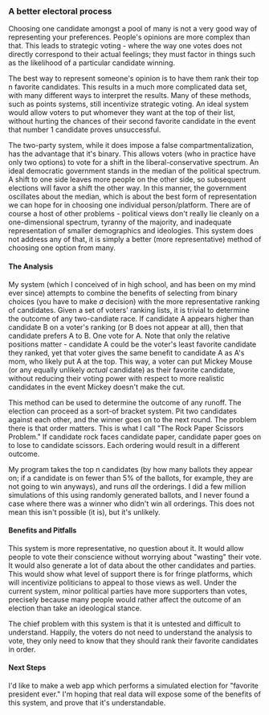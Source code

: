 ### A better electoral process
Choosing one candidate amongst a pool of many is not a very good way of representing your preferences.  People's opinions are more complex than that.  This leads to strategic voting - where the way one votes does not directly correspond to their actual feelings; they must factor in things such as the likelihood of a particular candidate winning.

The best way to represent someone's opinion is to have them rank their top n favorite candidates.  This results in a much more complicated data set, with many different ways to interpret the results.  Many of these methods, such as points systems, still incentivize strategic voting.  An ideal system would allow voters to put whomever they want at the top of their list, without hurting the chances of their second favorite candidate in the event that number 1 candidate proves unsuccessful.

The two-party system, while it does impose a false compartmentalization, has the advantage that it's binary.  This allows voters (who in practice have only two options) to vote for a shift in the liberal-conservative spectrum.  An ideal democratic government stands in the median of the political spectrum.  A shift to one side leaves more people on the other side, so subsequent elections will favor a shift the other way.  In this manner, the government oscillates about the median, which is about the best form of representation we can hope for in choosing one individual person/platform.  There are of course a host of other problems - political views don't really lie cleanly on a one-dimensional spectrum, tyranny of the majority, and inadequate representation of smaller demographics and ideologies.  This system does not address any of that, it is simply a better (more representative) method of choosing one option from many.

#### The Analysis
My system (which I conceived of in high school, and has been on my mind ever since) attempts to combine the benefits of selecting from binary choices (you have to make *a* decision) with the more representative ranking of candidates.  Given a set of voters' ranking lists, it is trivial to determine the outcome of any two-candiate race.  If candidate A appears higher than candidate B on a voter's ranking (or B does not appear at all), then that candidate prefers A to B.  One vote for A.  Note that only the relative positions matter - candidate A could be the voter's least favorite candidate they ranked, yet that voter gives the same benefit to candidate A as A's mom, who likely put A at the top.  This way, a voter can put Mickey Mouse (or any equally unlikely *actual* candidate) as their favorite candidate, without reducing their voting power with respect to more realistic candidates in the event Mickey doesn't make the cut.

This method can be used to determine the outcome of any runoff.  The election can proceed as a sort-of bracket system.  Pit two candidates against each other, and the winner goes on to the next round.  The problem there is that order matters.  This is what I call "The Rock Paper Scissors Problem."  If candidate rock faces candidate paper, candidate paper goes on to lose to candidate scissors.  Each ordering would result in a different outcome.  

My program takes the top n candidates (by how many ballots they appear on; if a candidate is on fewer than 5% of the ballots, for example, they are not going to win anyways), and runs *all* the orderings.  I did a few million simulations of this using randomly generated ballots, and I never found a case where there was a winner who didn't win all orderings.  This does not mean this isn't possible (it is), but it's unlikely.

#### Benefits and Pitfalls
This system is more representative, no question about it.  It would allow people to vote their conscience without worrying about "wasting" their vote.  It would also generate a lot of data about the other candidates and parties.  This would show what level of support there is for fringe platforms, which will incentivize politicians to appeal to those views as well.  Under the current system, minor political parties have more supporters than votes, precisely because many people would rather affect the outcome of an election than take an ideological stance.

The chief problem with this system is that it is untested and difficult to understand.  Happily, the voters do not need to understand the analysis to vote, they only need to know that they should rank their favorite candidates in order.

#### Next Steps
I'd like to make a web app which performs a simulated election for "favorite president ever."  I'm hoping that real data will expose some of the benefits of this system, and prove that it's understandable.


